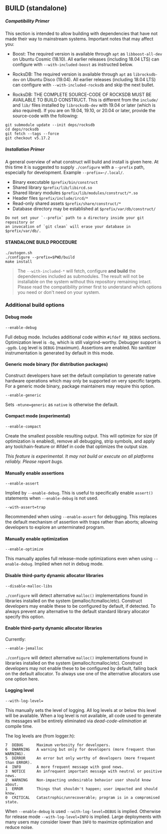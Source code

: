 ## BUILD (standalone)

##### Compatibility Primer

This section is intended to allow building with dependencies that have not
made their way to mainstream systems. Important notes that may affect you:

- Boost: The required version is available through `apt` as `libboost-all-dev` on
Ubuntu Cosmic (18.10). All earlier releases (including 18.04 LTS) can configure
with `--with-included-boost` as instructed below.

- RocksDB: The required version is available through `apt` as `librocksdb-dev` on
Ubuntu Disco (19.04). All earlier releases (including 18.04 LTS) can configure
with `--with-included-rocksdb` and skip the next bullet.

- RocksDB: THE COMPLETE SOURCE-CODE OF ROCKSDB MUST BE AVAILABLE TO BUILD CONSTRUCT.
This is different from the `include/` and `lib/` files installed by `librocksdb-dev`
with 19.04 or later (which is also required). If you are on 19.04, 19.10, or 20.04
or later, provide the source-code with the following:
```
git submodule update --init deps/rocksdb
cd deps/rocksdb
git fetch --tags --force
git checkout v5.17.2
```

##### Installation Primer

A general overview of what construct will build and install is given here. At
this time it is suggested to supply `./configure` with a `--prefix` path,
especially for development. Example `--prefix=~/.local/`.

- Binary executable `$prefix/bin/construct`
- Shared library `$prefix/lib/libircd.so`
- Shared library modules `$prefix/lib/modules/construct/*.so`
- Header files `$prefix/include/ircd/*`
- Read-only shared assets `$prefix/share/construct/*`
- Database directory may be established at `$prefix/var/db/construct/`

```
Do not set your `--prefix` path to a directory inside your git repository or
an invocation of `git clean` will erase your database in $prefix/var/db/.
```

#### STANDALONE BUILD PROCEDURE

```
./autogen.sh
./configure --prefix=$PWD/build
make install
```

> The `--with-included-*` will fetch, configure **and build** the dependencies included
as submodules. The result will not be installable on the system without this repository
remaining intact. Please read the compatibility primer first to understand which options
you need or don't need on your system.


### Additional build options

#### Debug mode

```
--enable-debug
```
Full debug mode. Includes additional code within `#ifdef RB_DEBUG` sections.
Optimization level is `-Og`, which is still valgrind-worthy. Debugger support
is `-ggdb`. Log level is `DEBUG` (maximum). Assertions are enabled. No
sanitizer instrumentation is generated by default in this mode.


#### Generic mode binary (for distribution packages)

Construct developers have set the default compilation to generate native
hardware operations which may only be supported on very specific targets. For
a generic mode binary, package maintainers may require this option.

```
--enable-generic
```
Sets `-mtune=generic` as `native` is otherwise the default.


#### Compact mode (experimental)

```
--enable-compact
```
Create the smallest possible resulting output. This will optimize for size
(if optimization is enabled), remove all debugging, strip symbols, and apply
any toolchain-feature or #ifdef in code that optimizes the output size.

_This feature is experimental. It may not build or execute on all platforms
reliably. Please report bugs._


#### Manually enable assertions

```
--enable-assert
```
Implied by `--enable-debug`. This is useful to specifically enable `assert()`
statements when `--enable-debug` is not used.

```
--with-assert=trap
```
Recommended when using `--enable-assert` for debugging. This replaces the
default mechanism of assertion with traps rather than aborts; allowing
developers to explore an unterminated program.

#### Manually enable optimization

```
--enable-optimize
```
This manually applies full release-mode optimizations even when using
`--enable-debug`. Implied when not in debug mode.


#### Disable third-party dynamic allocator libraries

```
--disable-malloc-libs
```
`./configure` will detect alternative `malloc()` implementations found in
libraries installed on the system (jemalloc/tcmalloc/etc). Construct developers
may enable these to be configured by default, if detected. To always prevent
any alternative to the default standard library allocator specify this option.


#### Enable third-party dynamic allocator libraries

Currently:

```
--enable-jemalloc
```

`./configure` will detect alternative `malloc()` implementations found in
libraries installed on the system (jemalloc/tcmalloc/etc). Construct developers
may not enable these to be configured by default, falling back on the default
allocator. To always use one of the alternative allocators use one option here.


#### Logging level

```
--with-log-level=
```
This manually sets the level of logging. All log levels at or below this level
will be available. When a log level is not available, all code used to generate
its messages will be entirely eliminated via *dead-code-elimination* at compile
time.

The log levels are (from logger.h):
```
7  DEBUG      Maximum verbosity for developers.
6  DWARNING   A warning but only for developers (more frequent than WARNING).
5  DERROR     An error but only worthy of developers (more frequent than ERROR).
4  INFO       A more frequent message with good news.
3  NOTICE     An infrequent important message with neutral or positive news.
2  WARNING    Non-impacting undesirable behavior user should know about.
1  ERROR      Things that shouldn't happen; user impacted and should know.
0  CRITICAL   Catastrophic/unrecoverable; program is in a compromised state.
```

When `--enable-debug` is used `--with-log-level=DEBUG` is implied. Otherwise
for release mode `--with-log-level=INFO` is implied. Large deployments with
many users may consider lower than `INFO` to maximize optimization and reduce
noise.
